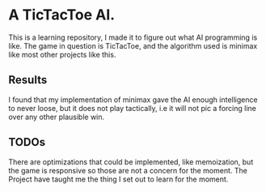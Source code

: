 # A TicTacToe AI. 

This is a learning repository, I made it to figure out what AI programming is like.
The game in question is TicTacToe, and the algorithm used is minimax like most other projects like this.

## Results
I found that my implementation of minimax gave the AI enough intelligence to never loose, but it does not play tactically, i.e it will not pic a forcing line over any other plausible win.


## TODOs
There are optimizations that could be implemented, like memoization, but the game is responsive so those are not a concern for the moment. The Project have taught me the thing I set out to learn for the moment.